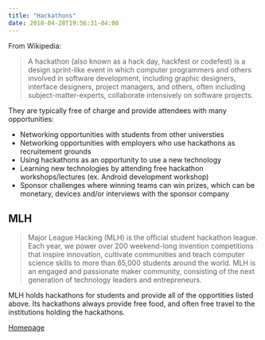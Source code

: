 ```yaml
---
title: "Hackathons"
date: 2018-04-28T19:56:31-04:00
---
```


From Wikipedia:

>A hackathon (also known as a hack day, hackfest or codefest) is a design sprint-like event in which computer programmers and others involved in software development, including graphic designers, interface designers, project managers, and others, often including subject-matter-experts, collaborate intensively on software projects.

They are typically free of charge and provide attendees with many opportunities:

- Networking opportunities with students from other universties
- Networking opportunities with employers who use hackathons as recruitement grounds
- Using hackathons as an opportunity to use a new technology
- Learning new technologies by attending free hackathon workshops/lectures (ex. Android development workshop)
- Sponsor challenges where winning teams can win prizes, which can be monetary, devices and/or interviews with the sponsor company

## MLH

>Major League Hacking (MLH) is the official student hackathon league. Each year, we power over 200 weekend-long invention competitions that inspire innovation, cultivate communities and teach computer science skills to more than 65,000 students around the world. MLH is an engaged and passionate maker community, consisting of the next generation of technology leaders and entrepreneurs.

MLH holds hackathons for students and provide all of the opportities listed above. Its hackathons always provide free food, and often free travel to the institutions holding the hackathons.

[Homepage](https://mlh.io)
